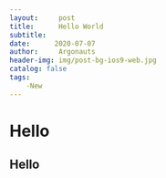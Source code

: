 ```yaml
---
layout:     post
title:      Hello World
subtitle:   
date:      2020-07-07
author:     Argonauts
header-img: img/post-bg-ios9-web.jpg
catalog: false
tags:
    -New
---
```

# Hello
## Hello

